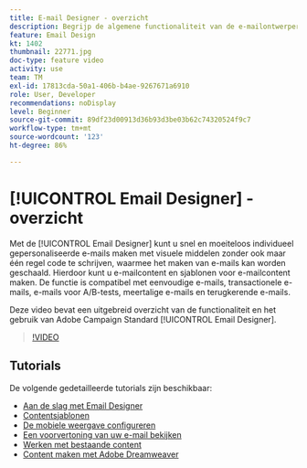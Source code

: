 ```yaml
---
title: E-mail Designer - overzicht
description: Begrijp de algemene functionaliteit van de e-mailontwerper en hoe u een e-mailbericht helemaal zelf kunt ontwerpen.
feature: Email Design
kt: 1402
thumbnail: 22771.jpg
doc-type: feature video
activity: use
team: TM
exl-id: 17813cda-50a1-406b-b4ae-9267671a6910
role: User, Developer
recommendations: noDisplay
level: Beginner
source-git-commit: 89df23d00913d36b93d3be03b62c74320524f9c7
workflow-type: tm+mt
source-wordcount: '123'
ht-degree: 86%

---
```


# [!UICONTROL Email Designer] - overzicht

Met de [!UICONTROL Email Designer] kunt u snel en moeiteloos individueel gepersonaliseerde e-mails maken met visuele middelen zonder ook maar één regel code te schrijven, waarmee het maken van e-mails kan worden geschaald. Hierdoor kunt u e-mailcontent en sjablonen voor e-mailcontent maken. De functie is compatibel met eenvoudige e-mails, transactionele e-mails, e-mails voor A/B-tests, meertalige e-mails en terugkerende e-mails.

Deze video bevat een uitgebreid overzicht van de functionaliteit en het gebruik van Adobe Campaign Standard [!UICONTROL Email Designer].

>[!VIDEO](https://video.tv.adobe.com/v/22771?quality=12&learn=on)

## Tutorials

De volgende gedetailleerde tutorials zijn beschikbaar:

* [Aan de slag met Email Designer](/help/designing-content/email-designer/getting-started-with-the-email-designer.md)
* [Contentsjablonen](/help/designing-content/email-designer/email-content-templates.md)
* [De mobiele weergave configureren](/help/designing-content/email-designer/configure-the-mobile-view.md)
* [Een voorvertoning van uw e-mail bekijken](/help/designing-content/email-designer/preview-your-email.md)
* [Werken met bestaande content](/help/designing-content/email-designer/working-with-existing-content.md)
* [Content maken met Adobe Dreamweaver](/help/designing-content/email-designer/dreamweaver-integration.md)

